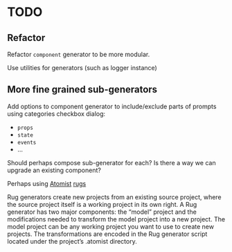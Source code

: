 # TODO

## Refactor

Refactor `component` generator to be more modular.

Use utilities for generators (such as logger instance)

## More fine grained sub-generators

Add options to component generator to include/exclude parts of prompts using categories checkbox dialog:

- `props`
- `state`
- `events`
- ...

Should perhaps compose sub-generator for each?
Is there a way we can upgrade an existing component?

Perhaps using [Atomist](https://www.atomist.com/) [rugs](http://docs.atomist.com/user-guide/rug/generators/)

Rug generators create new projects from an existing source project, where the source project itself is a working project in its own right. A Rug generator has two major components: the “model” project and the modifications needed to transform the model project into a new project. The model project can be any working project you want to use to create new projects. The transformations are encoded in the Rug generator script located under the project’s .atomist directory.
